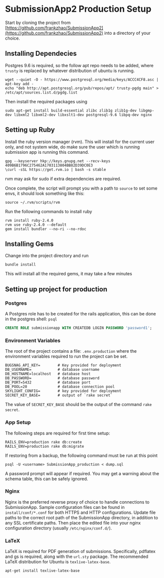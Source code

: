 # SubmissionApp2 Production Setup

Start by cloning the project from [https://github.com/frankzhao/SubmissionApp2](https://github.com/frankzhao/SubmissionApp2) into a directory of your choice.

## Installing Dependecies

Postgres 9.6 is required, so the follow apt repo needs to be added, where `trusty` is replaced by whatever distribution of ubuntu is running.

```shell
wget --quiet -O - https://www.postgresql.org/media/keys/ACCC4CF8.asc | apt-key add -
echo "deb http://apt.postgresql.org/pub/repos/apt/ trusty-pgdg main" > /etc/apt/sources.list.d/pgdg.list
```

Then install the required packages using

```shell
sudo apt-get install build-essential zlibc zlib1g zlib1g-dev libgmp-dev libxml2 libxml2-dev libxslt1-dev postgresql-9.6 libpq-dev nginx
```

## Setting up Ruby

Install the ruby version manager (rvm). This will install for the current user only, and not system wide, do make sure the user which is running submission app is running this command.

```shell
gpg --keyserver hkp://keys.gnupg.net --recv-keys 409B6B1796C275462A1703113804BB82D39DC0E3
\curl -sSL https://get.rvm.io | bash -s stable
```

rvm may ask for sudo if extra dependencies are required.

Once complete, the script will prompt you with a path to `source` to set some envs, it should look something like this:

```shell
source ~/.rvm/scripts/rvm
```

Run the following commands to install ruby

```shell
rvm install ruby-2.4.0
rvm use ruby-2.4.0 --default
gem install bundler --no-ri --no-rdoc
```

## Installing Gems

Change into the project directory and run

```
bundle install
```

This will install all the required gems, it may take a few minutes

## Setting up project for production

### Postgres

A Postgres role has to be created for the rails application, this can be done in the postgres shell: `psql`

```sql
CREATE ROLE submissionapp WITH CREATEDB LOGIN PASSWORD 'password1';
```

### Environment Variables

The root of the project contains a file: `.env.production` where the environment variables required to run the project can be set.

```
BUGSNAG_API_KEY=        # Key provided for deployment
DB_USERNAME=            # database username
DB_HOSTNAME=localhost   # database host
DB_PASSWORD=            # database password
DB_PORT=5432            # database port
DB_POOL=20              # database connection pool
SKYLIGHT_CONFIG=        # key provided for deployment
SECRET_KEY_BASE=        # output of `rake secret`
```
The value of `SECRET_KEY_BASE` should be the output of the command `rake secret`.

### App Setup

The following steps are required for first time setup:

```
RAILS_ENV=production rake db:create
RAILS_ENV=production rake db:migrate
```

If restoring from a backup, the following command must be run at this point

```
psql -U <username> SubmissionApp_production < dump.sql
```

A password prompt will appear if required. You may get a warning about the schema table, this can be safely ignored.

### Nginx

Nginx is the preferred reverse proxy of choice to handle connections to SubmissionApp. Sample configuration files can be found 
in `install/conf/*.conf` for both HTTPS and HTTP configurations. Update file paths to the correct root path of the SubmissionApp directory, in addition to any SSL certificate paths. Then place the edited file into your nginx configuration directory (usually `/etc/nginx/conf.d/`).

### LaTeX

LaTeX is required for PDF generation of submissions. Specifically, pdflatex and gs is required, along with the `url.sty` package. The recommended LaTeX distribution for Ubuntu is `texlive-latex-base`.

```
apt-get install texlive-latex-base
```
